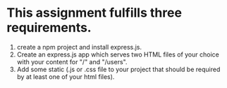 # This assignment fulfills three requirements.

1. create a npm project and install express.js.
2. Create an express.js app which serves two HTML files of your choice with your content for "/" and "/users".
3. Add some static (.js or .css file to your project that should be required by at least one of your html files).